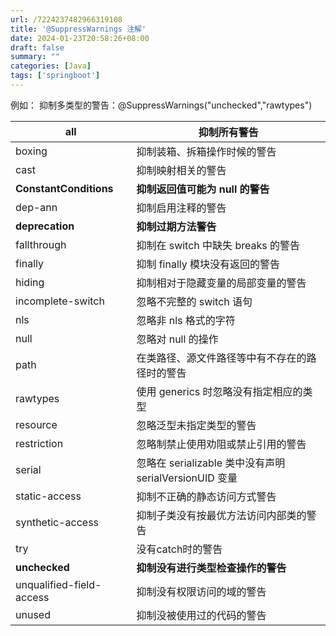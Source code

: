 ```yaml
---
url: /7224237482966319108
title: '@SuppressWarnings 注解'
date: 2024-01-23T20:58:26+08:00
draft: false
summary: ""
categories: [Java]
tags: ['springboot']
---
```


例如：
抑制多类型的警告：@SuppressWarnings("unchecked","rawtypes")

| **all** | **抑制所有警告** |
| --- | --- |
| boxing | 抑制装箱、拆箱操作时候的警告 |
| cast | 抑制映射相关的警告 |
| **ConstantConditions** | **抑制返回值可能为 null 的警告** |
| dep-ann | 抑制启用注释的警告 |
| **deprecation** | **抑制过期方法警告** |
| fallthrough | 抑制在 switch 中缺失 breaks 的警告 |
| finally | 抑制 finally 模块没有返回的警告 |
| hiding | 抑制相对于隐藏变量的局部变量的警告 |
| incomplete-switch | 忽略不完整的 switch 语句 |
| nls | 忽略非 nls 格式的字符 |
| null | 忽略对 null 的操作 |
| path | 在类路径、源文件路径等中有不存在的路径时的警告 |
| rawtypes | 使用 generics 时忽略没有指定相应的类型 |
| resource | 忽略泛型未指定类型的警告 |
| restriction | 忽略制禁止使用劝阻或禁止引用的警告 |
| serial | 忽略在 serializable 类中没有声明 serialVersionUID 变量 |
| static-access | 抑制不正确的静态访问方式警告 |
| synthetic-access | 抑制子类没有按最优方法访问内部类的警告 |
| try | 没有catch时的警告 |
| **unchecked** | **抑制没有进行类型检查操作的警告** |
| unqualified-field-access | 抑制没有权限访问的域的警告 |
| unused | 抑制没被使用过的代码的警告 |

